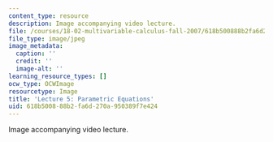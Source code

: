 ```yaml
---
content_type: resource
description: Image accompanying video lecture.
file: /courses/18-02-multivariable-calculus-fall-2007/618b500888b2fa6d270a950389f7e424_05.jpg
file_type: image/jpeg
image_metadata:
  caption: ''
  credit: ''
  image-alt: ''
learning_resource_types: []
ocw_type: OCWImage
resourcetype: Image
title: 'Lecture 5: Parametric Equations'
uid: 618b5008-88b2-fa6d-270a-950389f7e424
---
```

Image accompanying video lecture.

